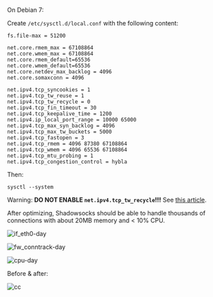 On Debian 7:

Create `/etc/sysctl.d/local.conf` with the following content:

```
fs.file-max = 51200

net.core.rmem_max = 67108864
net.core.wmem_max = 67108864
net.core.rmem_default=65536
net.core.wmem_default=65536
net.core.netdev_max_backlog = 4096
net.core.somaxconn = 4096

net.ipv4.tcp_syncookies = 1
net.ipv4.tcp_tw_reuse = 1
net.ipv4.tcp_tw_recycle = 0
net.ipv4.tcp_fin_timeout = 30
net.ipv4.tcp_keepalive_time = 1200
net.ipv4.ip_local_port_range = 10000 65000
net.ipv4.tcp_max_syn_backlog = 4096
net.ipv4.tcp_max_tw_buckets = 5000
net.ipv4.tcp_fastopen = 3
net.ipv4.tcp_rmem = 4096 87380 67108864
net.ipv4.tcp_wmem = 4096 65536 67108864
net.ipv4.tcp_mtu_probing = 1
net.ipv4.tcp_congestion_control = hybla
```

Then:

    sysctl --system

Warning: **DO NOT ENABLE `net.ipv4.tcp_tw_recycle`!!!** See [this article](http://vincent.bernat.im/en/blog/2014-tcp-time-wait-state-linux.html).

After optimizing, Shadowsocks should be able to handle thousands of connections with about 20MB memory and < 10% CPU.

![if_eth0-day](https://cloud.githubusercontent.com/assets/1073082/3280283/2fc1c782-f454-11e3-8cec-75e1615e6ca8.png)

![fw_conntrack-day](https://cloud.githubusercontent.com/assets/1073082/3280285/57f68cb0-f454-11e3-99dc-ad0ad39dce48.png)

![cpu-day](https://cloud.githubusercontent.com/assets/1073082/3280292/c4371598-f454-11e3-9241-26b5a5f5502b.png)

Before & after:

![cc](https://cloud.githubusercontent.com/assets/1073082/3296349/10c34b04-f5d9-11e3-95fc-e38f5299c274.jpg)